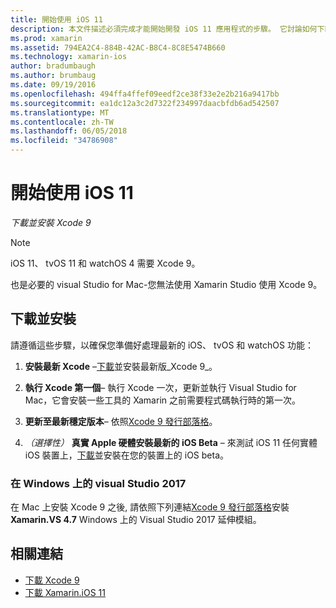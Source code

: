 ```yaml
---
title: 開始使用 iOS 11
description: 本文件描述必須完成才能開始開發 iOS 11 應用程式的步驟。 它討論如何下載 Xcode，並更新 Visual Studio 2017。
ms.prod: xamarin
ms.assetid: 794EA2C4-884B-42AC-B8C4-8C8E5474B660
ms.technology: xamarin-ios
author: bradumbaugh
ms.author: brumbaug
ms.date: 09/19/2016
ms.openlocfilehash: 494ffa4ffef09eedf2ce38f33e2e2b216a9417bb
ms.sourcegitcommit: ea1dc12a3c2d7322f234997daacbfdb6ad542507
ms.translationtype: MT
ms.contentlocale: zh-TW
ms.lasthandoff: 06/05/2018
ms.locfileid: "34786908"
---
```

# <a name="getting-started-with-ios-11"></a>開始使用 iOS 11

_下載並安裝 Xcode 9_

> [!NOTE]
> iOS 11、 tvOS 11 和 watchOS 4 需要 Xcode 9。
>
> 也是必要的 visual Studio for Mac-您無法使用 Xamarin Studio 使用 Xcode 9。

## <a name="download-and-install"></a>下載並安裝

請遵循這些步驟，以確保您準備好處理最新的 iOS、 tvOS 和 watchOS 功能：

1. **安裝最新 Xcode** –[下載](https://developer.apple.com/download/)並安裝最新版_Xcode 9_。

2. **執行 Xcode 第一個**– 執行 Xcode 一次，更新並執行 Visual Studio for Mac，它會安裝一些工具的 Xamarin 之前需要程式碼執行時的第一次。

3. **更新至最新穩定版本**– 依照[Xcode 9 發行部落格](https://releases.xamarin.com/stable-release-15-3-5-with-xcode-9-support/)。

4. _（選擇性）_ **真實 Apple 硬體安裝最新的 iOS Beta** – 來測試 iOS 11 任何實體 iOS 裝置上，[下載](https://developer.apple.com/download/)並安裝在您的裝置上的 iOS beta。


### <a name="visual-studio-2017-on-windows"></a>在 Windows 上的 visual Studio 2017

在 Mac 上安裝 Xcode 9 之後, 請依照下列連結[Xcode 9 發行部落格](https://releases.xamarin.com/stable-release-15-3-5-with-xcode-9-support/)安裝**Xamarin.VS 4.7** Windows 上的 Visual Studio 2017 延伸模組。


## <a name="related-links"></a>相關連結

- [下載 Xcode 9](https://developer.apple.com/download/)
- [下載 Xamarin.iOS 11](https://releases.xamarin.com/stable-release-15-3-5-with-xcode-9-support/)
